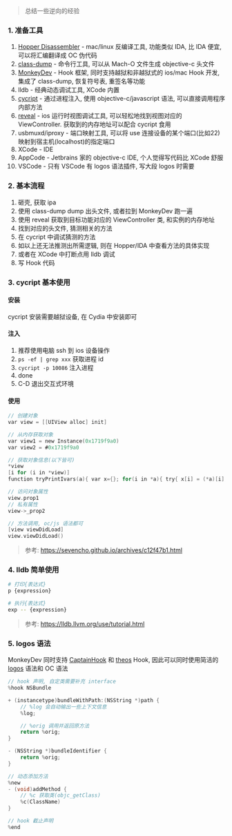 > 总结一些逆向的经验

### 1. 准备工具

1. [Hopper Disassembler](https://www.hopperapp.com/) - mac/linux 反编译工具, 功能类似 IDA, 比 IDA 便宜, 可以将汇编翻译成 OC 伪代码
2. [class-dump](https://github.com/nygard/class-dump) - 命令行工具, 可以从 Mach-O 文件生成 objective-c 头文件
3. [MonkeyDev](https://github.com/AloneMonkey/MonkeyDev/wiki) - Hook 框架, 同时支持越狱和非越狱式的 ios/mac Hook 开发, 集成了 class-dump, 恢复符号表, 重签名等功能
4. lldb - 经典动态调试工具, XCode 内置
5. [cycript](http://www.cycript.org/) - 通过进程注入, 使用 objective-c/javascript 语法, 可以直接调用程序内部方法
6. [reveal](https://revealapp.com/) - ios 运行时视图调试工具, 可以轻松地找到视图对应的 ViewController. 获取到的内存地址可以配合 cycript 食用 
7. usbmuxd/iproxy - 端口映射工具, 可以将 use 连接设备的某个端口(比如22)映射到宿主机(localhost)的指定端口
8. XCode - IDE
9. AppCode - Jetbrains 家的 objective-c IDE, 个人觉得写代码比 XCode 舒服
10. VSCode - 只有 VSCode 有 logos 语法插件, 写大段 logos 时需要


### 2. 基本流程

1. 砸壳, 获取 ipa
2. 使用 class-dump dump 出头文件, 或者拉到 MonkeyDev 跑一遍
3. 使用 reveal 获取到目标功能对应的 ViewController 类, 和实例的内存地址
4. 找到对应的头文件, 猜测相关的方法
5. 在 cycript 中调试猜测的方法
6. 如以上还无法推测出所需逻辑, 则在 Hopper/IDA 中查看方法的具体实现
7. 或者在 XCode 中打断点用 lldb 调试
8. 写 Hook 代码


### 3. cycript 基本使用

#### 安装
cycript 安装需要越狱设备, 在 Cydia 中安装即可

#### 注入
1. 推荐使用电脑 ssh 到 ios 设备操作
2. `ps -ef | grep xxx` 获取进程 id
3. `cycript -p 10086` 注入进程
4. done
5. C-D 退出交互式环境

#### 使用
```objective-c
// 创建对象
var view = [[UIView alloc] init]

// 从内存获取对象
var view1 = new Instance(0x1719f9a0)
var view2 = #0x1719f9a0

// 获取对象信息(以下皆可)
*view
[i for (i in *view)]
function tryPrintIvars(a){ var x={}; for(i in *a){ try{ x[i] = (*a)[i]; } catch(e){} } return x; }

// 访问对象属性
view.prop1
// 私有属性
view->_prop2

// 方法调用, oc/js 语法都可
[view viewDidLoad]
view.viewDidLoad()
```

> 参考: https://sevencho.github.io/archives/c12f47b1.html


### 4. lldb 简单使用
```bash
# 打印{表达式}
p {expression}

# 执行{表达式}
exp -- {expression}

```

> 参考: https://lldb.llvm.org/use/tutorial.html


### 5. logos 语法
MonkeyDev 同时支持 [CaptainHook](https://github.com/rpetrich/CaptainHook/) 和 [theos](https://github.com/theos/theos/wiki/Installation) Hook, 因此可以同时使用简洁的 [logos](http://iphonedevwiki.net/index.php/Logos) 语法和 OC 语法

```objective-c
// hook 声明, 自定类需要补充 interface
%hook NSBundle

+ (instancetype)bundleWithPath:(NSString *)path {
    // %log 会自动输出一些上下文信息
    %log;

    // %orig 调用并返回原方法
    return %orig;
}

- (NSString *)bundleIdentifier {
    return %orig;
}

// 动态添加方法
%new
- (void)addMethod {
    // %c 获取类(objc_getClass)
    %c(ClassName)
}

// hook 截止声明
%end
```